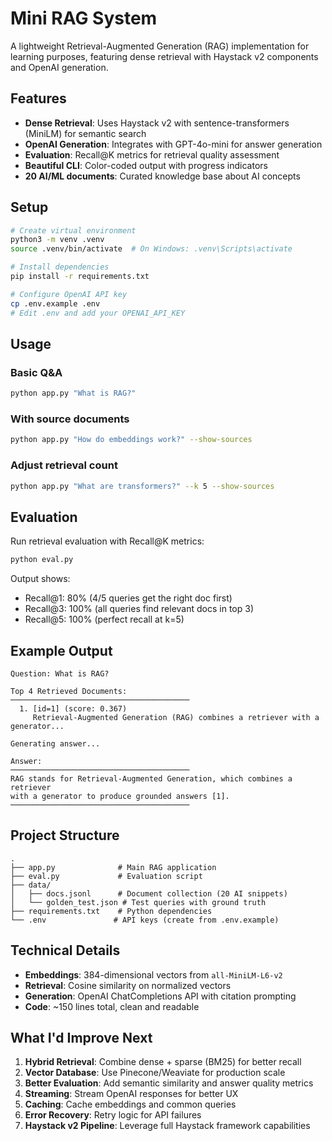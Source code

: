 # Mini RAG System

A lightweight Retrieval-Augmented Generation (RAG) implementation for learning purposes, featuring dense retrieval with Haystack v2 components and OpenAI generation.

## Features

- **Dense Retrieval**: Uses Haystack v2 with sentence-transformers (MiniLM) for semantic search
- **OpenAI Generation**: Integrates with GPT-4o-mini for answer generation
- **Evaluation**: Recall@K metrics for retrieval quality assessment
- **Beautiful CLI**: Color-coded output with progress indicators
- **20 AI/ML documents**: Curated knowledge base about AI concepts

## Setup

```bash
# Create virtual environment
python3 -m venv .venv
source .venv/bin/activate  # On Windows: .venv\Scripts\activate

# Install dependencies
pip install -r requirements.txt

# Configure OpenAI API key
cp .env.example .env
# Edit .env and add your OPENAI_API_KEY
```

## Usage

### Basic Q&A
```bash
python app.py "What is RAG?"
```

### With source documents
```bash
python app.py "How do embeddings work?" --show-sources
```

### Adjust retrieval count
```bash
python app.py "What are transformers?" --k 5 --show-sources
```

## Evaluation

Run retrieval evaluation with Recall@K metrics:
```bash
python eval.py
```

Output shows:
- Recall@1: 80% (4/5 queries get the right doc first)
- Recall@3: 100% (all queries find relevant docs in top 3)
- Recall@5: 100% (perfect recall at k=5)

## Example Output

```
Question: What is RAG?

Top 4 Retrieved Documents:
────────────────────────────────────────
  1. [id=1] (score: 0.367)
     Retrieval-Augmented Generation (RAG) combines a retriever with a generator...
  
Generating answer...

Answer:
────────────────────────────────────────
RAG stands for Retrieval-Augmented Generation, which combines a retriever 
with a generator to produce grounded answers [1].
────────────────────────────────────────
```

## Project Structure

```
.
├── app.py              # Main RAG application
├── eval.py             # Evaluation script
├── data/
│   ├── docs.jsonl      # Document collection (20 AI snippets)
│   └── golden_test.json # Test queries with ground truth
├── requirements.txt    # Python dependencies
└── .env               # API keys (create from .env.example)
```

## Technical Details

- **Embeddings**: 384-dimensional vectors from `all-MiniLM-L6-v2`
- **Retrieval**: Cosine similarity on normalized vectors
- **Generation**: OpenAI ChatCompletions API with citation prompting
- **Code**: ~150 lines total, clean and readable

## What I'd Improve Next

1. **Hybrid Retrieval**: Combine dense + sparse (BM25) for better recall
2. **Vector Database**: Use Pinecone/Weaviate for production scale
3. **Better Evaluation**: Add semantic similarity and answer quality metrics
4. **Streaming**: Stream OpenAI responses for better UX
5. **Caching**: Cache embeddings and common queries
6. **Error Recovery**: Retry logic for API failures
7. **Haystack v2 Pipeline**: Leverage full Haystack framework capabilities
